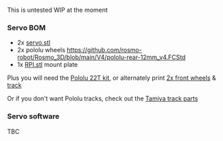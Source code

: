 
This is untested WIP at the moment

### Servo BOM

* 2x [servo.stl](https://github.com/rosmo-robot/Rosmo_3D/blob/main/V4/servo/servo.stl)
* 2x pololu wheels https://github.com/rosmo-robot/Rosmo_3D/blob/main/V4/pololu-rear-12mm_v4.FCStd
* 1x [RPI.stl](https://github.com/rosmo-robot/Rosmo_3D/blob/main/V4/servo/RPI.stl) mount plate

Plus you will need the [Pololu 22T kit](https://shop.pimoroni.com/products/pololu-track-set-1?variant=933150982154), or alternately print [2x front wheels](https://www.thingiverse.com/thing:885742) & [track](https://www.thingiverse.com/thing:1936113)

Or if you don't want Pololu tracks, check out the [Tamiya track parts](https://github.com/rosmo-robot/Rosmo_3D/tree/main/V2/optional-tracks)

### Servo software

TBC
